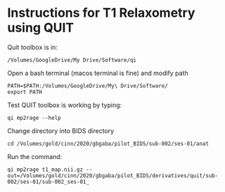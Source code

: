 # Instructions for T1 Relaxometry using QUIT 

Quit toolbox is in: 
```
/Volumes/GoogleDrive/My Drive/Software/qi 
```

Open a bash terminal (macos terminal is fine) and modify path
```
PATH=$PATH:/Volumes/GoogleDrive/My\ Drive/Software/
export PATH
```

Test QUIT toolbox is working by typing:
```
qi mp2rage --help
```

Change directory into BIDS directory
```
cd /Volumes/gold/cinn/2020/gbgaba/pilot_BIDS/sub-002/ses-01/anat
```
Run the command:

```
qi mp2rage t1_map.nii.gz --out=/Volumes/gold/cinn/2020/gbgaba/pilot_BIDS/derivatives/quit/sub-002/ses-01/sub-002_ses-01_
```